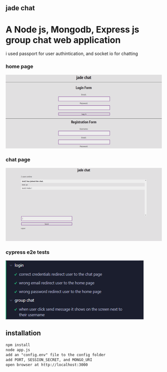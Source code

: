 <p align="center">

## jade chat

</p>

# A Node js, Mongodb, Express js group chat web application  
i used passport for user authintication, and socket io for chatting 

### home page

![alt text](/screenShots/home.PNG)

### chat page

![alt text](/screenShots/chat.PNG)

### cypress e2e tests

![alt text](/screenShots/test.PNG)



## installation

    npm install
    node app.js
    add an "config.env" file to the config folder  
    add PORT, SESSION_SECRET, and MONGO_URI  
    open browser at http://localhost:3000

